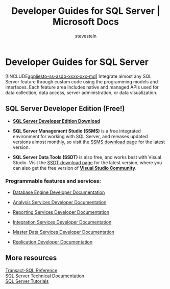 ﻿---
title: "Developer Guides for SQL Server | Microsoft Docs"
ms.date: "10/19/2016"
ms.prod: "sql-non-specified"
ms.prod_service: "database-engine, sql-database, analysis-services, integration-services, reporting-services, master-data-services"
ms.service: ""
ms.component: "relational-databases-misc"
ms.reviewer: ""
ms.suite: "sql"
ms.custom: ""
ms.technology: 

ms.tgt_pltfrm: ""
ms.topic: "article"
f1_keywords: 
  - "sql13.portal.DevRef.f1"
ms.assetid: e60866bf-c726-479e-8a38-6bced16f527c
caps.latest.revision: 24
author: "stevestein"
ms.author: "sstein"
manager: "craigg"
ms.workload: "On Demand"
monikerRange: "= azuresqldb-current || >= sql-server-2016 || = sqlallproducts-allversions"
---
# Developer Guides for SQL Server
[!INCLUDE[appliesto-ss-asdb-xxxx-xxx-md](../includes/appliesto-ss-asdb-xxxx-xxx-md.md)]
  Integrate almost any SQL Server feature through custom code using the programming models and interfaces. Each feature area includes native and managed APIs used for data collection, data access, server administration, or data visualization.  
  
## SQL Server Developer Edition (Free!)

- [**SQL Server Developer Edition Download**](https://my.visualstudio.com/Downloads?q=SQL%20Server%20Developer)

- **SQL Server Management Studio (SSMS)** is a free integrated environment for working with SQL Server, and releases updated versions almost monthly, so visit the [SSMS download page](../ssms/download-sql-server-management-studio-ssms.md) for the latest version.

- **SQL Server Data Tools (SSDT)** is also free, and works best with Visual Studio. Visit the [SSDT download page](../ssdt/download-sql-server-data-tools-ssdt.md) for the latest version, where you can also get the free version of **[Visual Studio Community](https://www.visualstudio.com/products/visual-studio-community-vs.aspx)**.

  
### Programmable features and services: 
 - [Database Engine Developer Documentation](../relational-databases/database-engine-developer-documentation.md)  
  
 - [Analysis Services Developer Documentation](../analysis-services/analysis-services-developer-documentation.md)  
  
 - [Reporting Services Developer Documentation](../reporting-services/reporting-services-developer-documentation.md)  
  
 - [Integration Services Developer Documentation](../integration-services/integration-services-developer-documentation.md)  
  
 - [Master Data Services Developer Documentation](../master-data-services/develop/master-data-services-developer-documentation.md)  
  
 - [Replication Developer Documentation](../relational-databases/replication/concepts/replication-developer-documentation.md)  
  
## More resources 

 [Transact-SQL Reference](../t-sql/language-reference.md)   
 [SQL Server Technical Documentation](../sql-server/sql-server-technical-documentation.md)   
 [SQL Server Tutorials](../sql-server/tutorials-for-sql-server-2016.md)  
  
